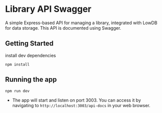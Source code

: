 # Library API Swagger

A simple Express-based API for managing a library, integrated with LowDB for data storage. This API is documented using Swagger.

## Getting Started

install dev dependencies

```
npm install
```


## Running the app

```
npm run dev
```

- The app will start and listen on port 3003. You can access it by navigating to `http://localhost:3003/api-docs` in your web browser.
